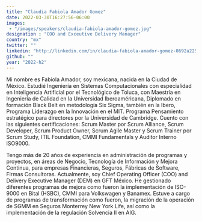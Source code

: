 ```yaml
---
title: "Claudia Fabiola Amador Gomez"
date: 2022-03-30T16:27:56-06:00
images: 
 - "/images/speakers/claudia-fabiola-amador-gomez.jpg"
designation : "COO and Exceutive Delivery Manager"
country: "mx"
twitter: ""
linkedin: "http://linkedin.com/in/claudia-fabiola-amador-gomez-0692a225"
github: ""
year: "2022-h2"
---
```


Mi nombre es Fabiola Amador, soy mexicana, nacida en la Ciudad de México. Estudié Ingeniería en Sistemas Computacionales con especialidad en Inteligencia Artificial por el Tecnológico de Toluca, con Maestría en Ingeniería de Calidad en la Universidad Iberoaméricana, Diplomado en formación Black Belt en metodología Six Sigma, también en la Ibero, Programa Liderazgo en la Innovación en el MIT. Programa Pensamiento estratégico para directores por la Universidad de Cambridge. Cuento con las siguientes certificaciones: Scrum Master por Scrum Alliance, Scrum Developer, Scrum Product Owner, Scrum Agile Master y Scrum Trainer por Scrum Study, ITIL Foundation, CMMI Fundamentals y Auditor Interno ISO9000.

Tengo más de 20 años de experiencia en administración de programas y proyectos, en áreas de Negocio, Tecnología de Información y Mejora Continua, para empresas Financieras, Seguros, Fábricas de Software, Firmas Consultoras. Actualmente, soy Chief Operating Officer (COO) and Delivery Executive Manager (DEM) en GFT México.
He gestionado diferentes programas de mejora como fueron la implementación de ISO-9000 en Bital (HSBC), CMMI para Volkswagen y Banamex. Estuve a cargo de programas de transformación como fueron, la migración de la operación de SGMM en Seguros Monterrey New York Life, así como la implementación de la regulación Solvencia II en AIG.